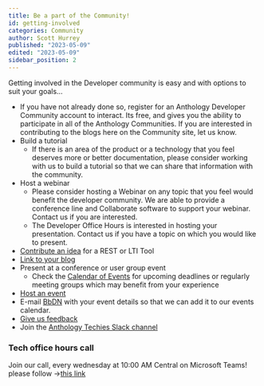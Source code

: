 ```yaml
---
title: Be a part of the Community!
id: getting-involved
categories: Community
author: Scott Hurrey
published: "2023-05-09"
edited: "2023-05-09"
sidebar_position: 2
---
```


Getting involved in the Developer community is easy and with options to suit your goals…

- If you have not already done so, register for an Anthology Developer Community account to interact. Its free, and gives you the ability to participate in all of the Anthology Communities. If you are interested in contributing to the blogs here on the Community site, let us know.
- Build a tutorial
  - If there is an area of the product or a technology that you feel deserves more or better documentation, please consider working with us to build a tutorial so that we can share that information with the community.
- Host a webinar
  - Please consider hosting a Webinar on any topic that you feel would benefit the developer community. We are able to provide a conference line and Collaborate software to support your webinar. Contact us if you are interested.
  - The Developer Office Hours is interested in hosting your presentation. Contact us if you have a topic on which you would like to present.
- [Contribute an idea](https://community.anthology.com/developers) for a REST or LTI Tool
- [Link to your blog](https://community.anthology.com/developers)
- Present at a conference or user group event
  - Check the [Calendar of Events](https://community.anthology.com/developers) for upcoming deadlines or regularly meeting groups which may benefit from your experience
- [Host an event](mailto:bbpartnerteam@anthology.com)
- E-mail [BbDN](mailto:bbpartnerteam@anthology.com) with your event details so that we can add it to our events calendar.
- [Give us feedback](mailto:developers@anthology.com)
- Join the [Anthology Techies Slack channel](https://join.slack.com/t/blackboardtechies/shared_invite/zt-21ayvh4af-FMtP3g~MTHY0aay6CvcZtw)

### Tech office hours call

Join our call, every wednesday at 10:00 AM Central on Microsoft Teams! please follow ->[this link](https://bit.ly/AT-Techies-office-hours-MS-TEAMS)
